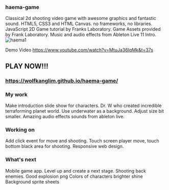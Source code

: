 ### haema-game
Classical  2d shooting video game with awesome graphics and fantastic sound. 
HTML5, CSS3 and HTML Canvas.  no frameworks,  no libraries.
JavaScript 2D Game tutorial by Franks Laboratory. Game Assets provided by Frank Laboratory.
Music and audio effects from Ableton Live 11 Intro.
![haema1](https://user-images.githubusercontent.com/74490365/182298266-cf461e53-5a4e-48d1-8827-a140b9957f96.png)

Demo Video  https://www.youtube.com/watch?v=MtuJa36IqMk&t=37s
## PLAY NOW!!!
### https://wolfkanglim.github.io/haema-game/


### My work

Make introduction slide show for characters.
Dr. W who created incredible terraforming planet world.
Use underwater as a background.
Adjust size bit smaller.
Amazing audio effects sounds from ableton live.

### Working on 
Add click event for move and shooting.
Touch screen player move, touch bottom black area for shooting.
Responsive web design.

### What's next
Mobile game app. 
Level up and create a next stage. 
Shooting back enemies.
Good explosion png
Colors of characters brighter shine
Background sprite sheets

